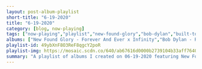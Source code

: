 ```yaml
---
layout: post-album-playlist
short-title: "6-19-2020"
title: "6-19-2020"
category: [blog, now-playing]
tags: ["now-playing","playlist","new-found-glory","bob-dylan","built-to-spill","various-artists"]
albums: ["New Found Glory - Forever And Ever x Infinity","Bob Dylan - Rough and Rowdy Ways","Built To Spill - Built to Spill Plays the Songs of Daniel Johnston","Various Artists - Breathing Exercises"]
playlist-id: 49ybXnF8O3ReF8qgcY2poR
playlist-img: https://mosaic.scdn.co/640/ab67616d0000b2739104b33aff7640424321c685ab67616d0000b2739a88590feda04e84b91069ddab67616d0000b273b0933cb0ed715a6108727beeab67616d0000b273de53828a4a84a66179dcdfde
summary: "A playlist of albums I created on 06-19-2020 featuring New Found Glory, Bob Dylan, Built To Spill, and Various Artists"
---
```

